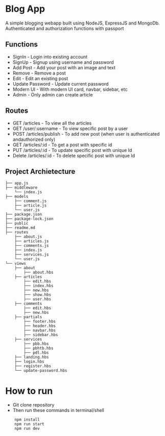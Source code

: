 # Blog App

A simple blogging webapp built using NodeJS, ExpressJS and MongoDb. Authenticated and authorization functions with passport

## Functions

- SignIn - Login into existing account
- SignUp - Signup using username and password
- Add Post - Add your post with an image and text
- Remove - Remove a post
- Edit - Edit an existing post
- Update Password - Update current password
- Modern UI - With modern UI card, navbar, sidebar, etc
- Admin - Only admin can create article

## Routes

- GET /articles - To view all the articles
- GET /user/:username - To view specific post by a user
- POST /articles/publish - To add new post (when user is authenticated andauthorized only)
- GET /articles/:id - To get a post with specific id
- PUT /articles/:id - To update specific post with unique Id
- Delete /articles/:id - To delete specific post with unique Id

## Project Archietecture

```tree
├── app.js
├── middleware
    └── index.js
├── models
    ├── comment.js
    ├── article.js
    └── user.js
├── package.json
├── package-lock.json
├── public
├── readme.md
├── routes
    ├── about.js
    ├── articles.js
    ├── comments.js
    ├── index.js
    ├── services.js
    └── user.js
└── views
    ├── about
        ├── about.hbs
    ├── articles
        ├── edit.hbs
        ├── index.hbs
        ├── new.hbs
        ├── show.hbs
        ├── user.hbs
    ├── comments
        ├── edit.hbs
        ├── new.hbs
    ├── partials
        ├── footer.hbs
        ├── header.hbs
        ├── navbar.hbs
        ├── sidebar.hbs
    ├── services
        ├── pbb.hbs
        ├── pbhtb.hbs
        ├── pdl.hbs
    ├── landing.hbs
    ├── login.hbs
    ├── register.hbs
    └── update-password.hbs
```

# How to run

- Git clone repository
- Then run these commands in terminal/shell

```npm
    npm install
    npm run start
    npm run dev
```
